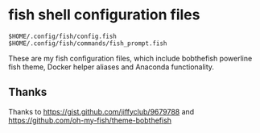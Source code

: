# fish shell configuration files
```
$HOME/.config/fish/config.fish
$HOME/.config/fish/commands/fish_prompt.fish
```
These are my fish configuration files, which include bobthefish powerline fish theme, Docker helper aliases and Anaconda functionality.

## Thanks
Thanks to
https://gist.github.com/jiffyclub/9679788
and
https://github.com/oh-my-fish/theme-bobthefish

